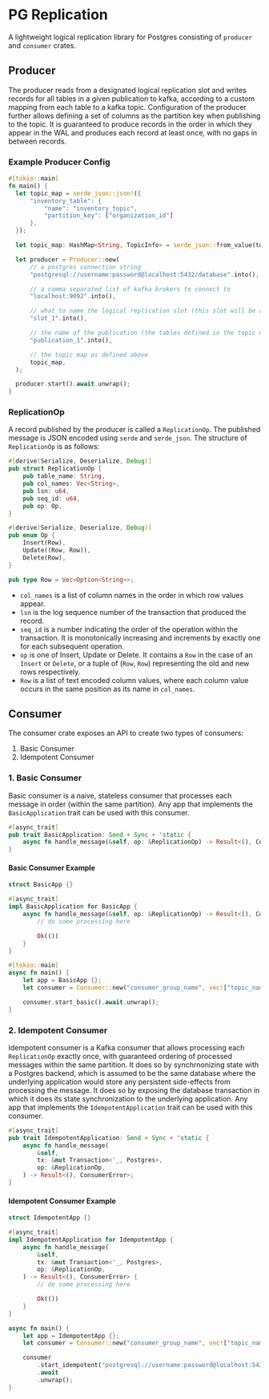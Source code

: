 # PG Replication
A lightweight logical replication library for Postgres consisting of `producer` and `consumer` crates. 

## Producer
The producer reads from a designated logical replication slot and writes records for all tables in a given publication to kafka, according to a custom mapping from each table to a kafka topic.
Configuration of the producer further allows defining a set of columns as the partition key when publishing to the topic.
It is guaranteed to produce records in the order in which they appear in the WAL and produces each record at least once, with no gaps in between records.

### Example Producer Config

```rust
#[tokio::main]
fn main() {
  let topic_map = serde_json::json!({
      "inventory_table": {
          "name": "inventory_topic",
          "partition_key": ["organization_id"]
      },
  });

  let topic_map: HashMap<String, TopicInfo> = serde_json::from_value(topic_map).unwrap();

  let producer = Producer::new(
      // a postgres connection string
      "postgresql://username:password@localhost:5432/database".into(),

      // a comma separated list of kafka brokers to connect to
      "localhost:9092".into(),

      // what to name the logical replication slot (this slot will be automatically created)
      "slot_1".into(),

      // the name of the publication (the tables defined in the topic map must be part of the publication)
      "publication_1".into(),

      // the topic map as defined above
      topic_map,
  );

  producer.start().await.unwrap();
}
```

### ReplicationOp
A record published by the producer is called a `ReplicationOp`. The published message is JSON encoded using `serde` and `serde_json`. The structure of `ReplicationOp` is as follows:

```rust
#[derive(Serialize, Deserialize, Debug)]
pub struct ReplicationOp {
    pub table_name: String,
    pub col_names: Vec<String>,
    pub lsn: u64,
    pub seq_id: u64,
    pub op: Op,
}

#[derive(Serialize, Deserialize, Debug)]
pub enum Op {
    Insert(Row),
    Update((Row, Row)),
    Delete(Row),
}

pub type Row = Vec<Option<String>>;
```

- `col_names` is a list of column names in the order in which row values appear.
- `lsn` is the log sequence number of the transaction that produced the record.
- `seq_id` is a number indicating the order of the operation within the transaction. It is monotonically increasing and increments by exactly one for each subsequent operation.
- `op` is one of Insert, Update or Delete. It contains a `Row` in the case of an `Insert` or `Delete`, or a tuple of (`Row`, `Row`) representing the old and new rows respectively.
- `Row` is a list of text encoded column values, where each column value occurs in the same position as its name in `col_names`.

## Consumer
The consumer crate exposes an API to create two types of consumers:
1. Basic Consumer
2. Idempotent Consumer

### 1. Basic Consumer
Basic consumer is a naive, stateless consumer that processes each message in order (within the same partition). Any app that implements the `BasicApplication` trait can be used with this consumer.

```rust
#[async_trait]
pub trait BasicApplication: Send + Sync + 'static {
    async fn handle_message(&self, op: &ReplicationOp) -> Result<(), ConsumerError>;
}
```

#### Basic Consumer Example

```rust
struct BasicApp {}

#[async_trait]
impl BasicApplication for BasicApp {
    async fn handle_message(&self, op: &ReplicationOp) -> Result<(), ConsumerError> {
        // do some processing here

        Ok(())
    }
}

#[tokio::main]
async fn main() {
    let app = BasicApp {};
    let consumer = Consumer::new("consumer_group_name", vec!["topic_name_1", "topic_name_2"], "localhost:9092", app);

    consumer.start_basic().await.unwrap();
}
```

### 2. Idempotent Consumer
Idempotent consumer is a Kafka consumer that allows processing each `ReplicationOp` exactly once, with guaranteed ordering of processed messages within the same partition. It does so by synchrnonizing state with a Postgres backend, which is assumed to be the same database where the underlying application would store any persistent side-effects from processing the message. It does so by exposing the database transaction in which it does its state synchronization to the underlying application. Any app that implements the `IdempotentApplication` trait can be used with this consumer.

```rust
#[async_trait]
pub trait IdempotentApplication: Send + Sync + 'static {
    async fn handle_message(
        &self,
        tx: &mut Transaction<'_, Postgres>,
        op: &ReplicationOp,
    ) -> Result<(), ConsumerError>;
}
```

#### Idempotent Consumer Example

```rust
struct IdempotentApp {}

#[async_trait]
impl IdempotentApplication for IdempotentApp {
    async fn handle_message(
        &self,
        tx: &mut Transaction<'_, Postgres>,
        op: &ReplicationOp,
    ) -> Result<(), ConsumerError> {
        // do some processing here

        Ok(())
    }
}

async fn main() {
    let app = IdempotentApp {};
    let consumer = Consumer::new("consumer_group_name", vec!["topic_name_1", "topic_name_2"], "localhost:9092", app);

    consumer
        .start_idempotent("postgresql://username:password@localhost:5432/database")
        .await
        .unwrap();
}
```
